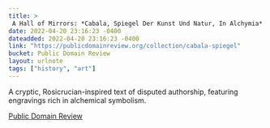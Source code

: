 ```yaml
---
title: > 
 A Hall of Mirrors: *Cabala, Spiegel Der Kunst Und Natur, In Alchymia* (1615) 
date: 2022-04-20 23:16:23 -0400
dateadded: 2022-04-20 23:16:23 -0400
link: "https://publicdomainreview.org/collection/cabala-spiegel"
bucket: Public Domain Review
layout: urlnote
tags: ["history", "art"]
--- 
```

A cryptic, Rosicrucian-inspired text of disputed authorship, featuring engravings rich in alchemical symbolism.
 <!-- end excerpt --> 
<div class='bucket'><a class='internal-link' href='/buckets/public-domain-review'>Public Domain Review</a></div> 

